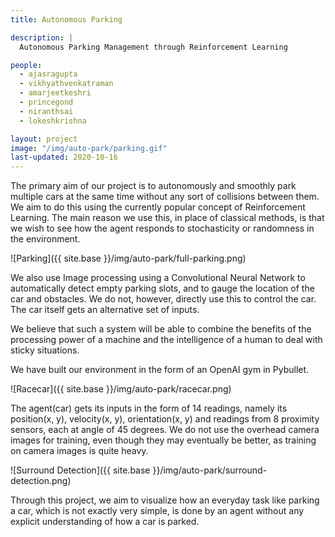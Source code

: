 ```yaml
---
title: Autonomous Parking

description: |
  Autonomous Parking Management through Reinforcement Learning

people:
  - ajasragupta
  - vikhyathvenkatraman
  - amarjeetkeshri
  - princegond
  - niranthsai
  - lokeshkrishna

layout: project
image: "/img/auto-park/parking.gif"
last-updated: 2020-10-16
---
```


The primary aim of our project is to autonomously and smoothly park multiple cars at the same time without any sort of collisions between them. We aim to do this using the currently popular concept of Reinforcement Learning. The main reason we use this, in place of classical methods, is that we wish to see how the agent responds to stochasticity or randomness in the environment.

![Parking]({{ site.base }}/img/auto-park/full-parking.png)

We also use Image processing using a Convolutional Neural Network to automatically detect empty parking slots, and to gauge the location of the car and obstacles. We do not, however, directly use this to control the car. The car itself gets an alternative set of inputs.

We believe that such a system will be able to combine the benefits of the processing power of a machine and the intelligence of a human to deal with sticky situations.

We have built our environment in the form of an OpenAI gym in Pybullet.

![Racecar]({{ site.base }}/img/auto-park/racecar.png)

The agent(car) gets its inputs in the form of 14 readings, namely its position(x, y), velocity(x, y), orientation(x, y) and readings from 8 proximity sensors, each at angle of 45 degrees. We do not use the overhead camera images for training, even though they may eventually be better, as training on camera images is quite heavy.

![Surround Detection]({{ site.base }}/img/auto-park/surround-detection.png)

Through this project, we aim to visualize how an everyday task like parking a car, which is not exactly very simple, is done by an agent without any explicit understanding of how a car is parked.
